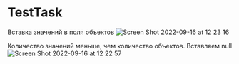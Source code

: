 # TestTask

Вставка значений в поля объектов
![Screen Shot 2022-09-16 at 12 23 16](https://user-images.githubusercontent.com/72465475/190627880-1db023ce-068e-4e22-b0ea-2588bbc4e89e.jpg)

Количество значений меньше, чем количество объектов. Вставляем null
![Screen Shot 2022-09-16 at 12 22 57](https://user-images.githubusercontent.com/72465475/190627946-34796049-d2de-4095-bd8e-f2ef7b873d18.jpg)

